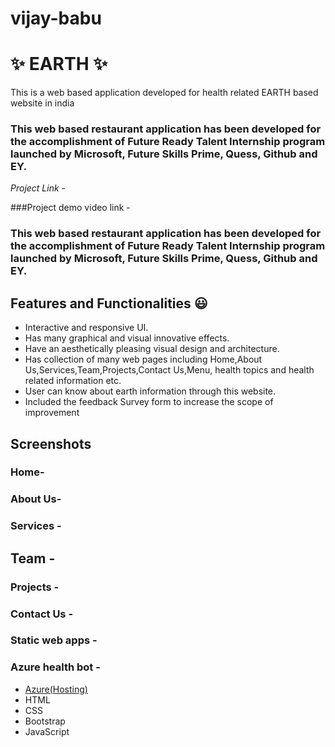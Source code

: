 # vijay-babu
# ✨ EARTH  ✨

This is a web based application developed for health related EARTH based website in india

### This web based restaurant application has been developed for the accomplishment of Future Ready Talent Internship program launched by Microsoft, Future Skills Prime, Quess, Github and EY.


*Project Link* -



###Project demo video link -





### This web based restaurant application has been developed for the accomplishment of Future Ready Talent Internship program launched by Microsoft, Future Skills Prime, Quess, Github and EY.




## Features and Functionalities 😃

- Interactive and responsive UI.
- Has many graphical and visual innovative effects.
- Have an aesthetically pleasing visual design and architecture.
- Has collection of many web pages including Home,About Us,Services,Team,Projects,Contact Us,Menu, health topics and health related information etc.
- User can know about earth information through this website.
- Included the feedback Survey form to increase the scope of improvement 

## Screenshots

 
 
 ### Home-
 



   

### About Us-





### Services  -






## Team -



### Projects -




### Contact Us -




### Static web apps -




### Azure health bot -












- [Azure(Hosting)](https://azure.microsoft.com/en-in/features/azure-portal/)
- HTML
- CSS
- Bootstrap
- JavaScript

